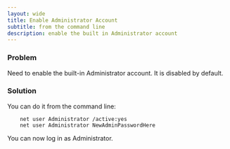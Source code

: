 ```yaml
---
layout: wide
title: Enable Administrator Account
subtitle: from the command line
description: enable the built in Administrator account
---
```


### Problem

Need to enable the built-in Administrator account. It is disabled by default.


### Solution

You can do it from the command line:

```batch
    net user Administrator /active:yes
    net user Administrator NewAdminPasswordHere
```

You can now log in as Administrator.
